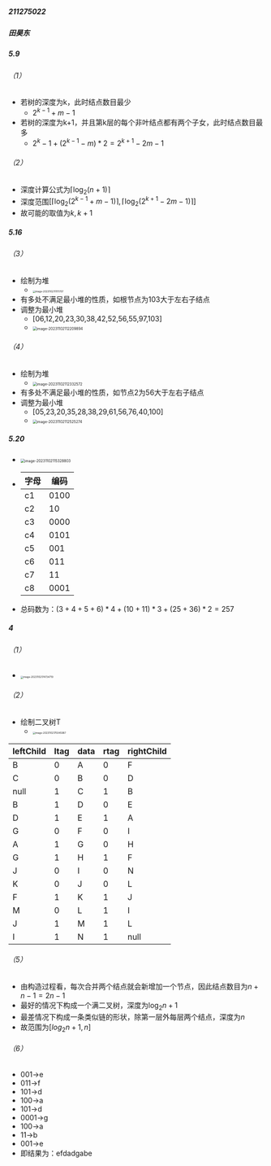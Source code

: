 ##### 211275022

##### 田昊东

##### 5.9

###### （1）

- 若树的深度为k，此时结点数目最少
  - $2^{k-1}+m-1$
- 若树的深度为k+1，并且第k层的每个非叶结点都有两个子女，此时结点数目最多
  - $2^k-1+(2^{k-1}-m)*2=2^{k+1}-2m-1$

###### （2）

- 深度计算公式为$\lceil\log_2(n+1)\rceil$
- 深度范围$[\lceil\log_2(2^{k-1}+m-1)\rceil,\lceil\log_2(2^{k+1}-2m-1)\rceil]$
- 故可能的取值为$k,k+1$

##### 5.16

###### （3）

- 绘制为堆
  - <img src="https://thdlrt.oss-cn-beijing.aliyuncs.com/image-20231102111111707.png" alt="image-20231102111111707" style="zoom:33%;" />
- 有多处不满足最小堆的性质，如根节点为103大于左右子结点
- 调整为最小堆
  - [06,12,20,23,30,38,42,52,56,55,97,103]
  - <img src="https://thdlrt.oss-cn-beijing.aliyuncs.com/image-20231102112209894.png" alt="image-20231102112209894" style="zoom:50%;" />

###### （4）

- 绘制为堆
  - <img src="https://thdlrt.oss-cn-beijing.aliyuncs.com/image-20231102112332572.png" alt="image-20231102112332572" style="zoom:50%;" />
- 有多处不满足最小堆的性质，如节点2为56大于左右子结点
- 调整为最小堆
  - [05,23,20,35,28,38,29,61,56,76,40,100]
  - <img src="https://thdlrt.oss-cn-beijing.aliyuncs.com/image-20231102112525274.png" alt="image-20231102112525274" style="zoom:50%;" />

##### 5.20

- <img src="https://thdlrt.oss-cn-beijing.aliyuncs.com/image-20231102115328803.png" alt="image-20231102115328803" style="zoom:50%;" />

- | 字母 | 编码 |
  | ---- | ---- |
  | c1   | 0100 |
  | c2   | 10   |
  | c3   | 0000 |
  | c4   | 0101 |
  | c5   | 001  |
  | c6   | 011  |
  | c7   | 11   |
  | c8   | 0001 |

- 总码数为：$(3+4+5+6)*4+(10+11)*3+(25+36)*2=257$

##### 4

###### （1）

- <img src="https://thdlrt.oss-cn-beijing.aliyuncs.com/image-20231102174734719.png" alt="image-20231102174734719" style="zoom:33%;" />

###### （2）

- 绘制二叉树T
  - <img src="https://thdlrt.oss-cn-beijing.aliyuncs.com/image-20231102175045987.png" alt="image-20231102175045987" style="zoom:33%;" />

| leftChild | ltag | data | rtag | rightChild |
| --------- | ---- | ---- | ---- | ---------- |
| B         | 0    | A    | 0    | F          |
| C         | 0    | B    | 0    | D          |
| null      | 1    | C    | 1    | B          |
| B         | 1    | D    | 0    | E          |
| D         | 1    | E    | 1    | A          |
| G         | 0    | F    | 0    | I          |
| A         | 1    | G    | 0    | H          |
| G         | 1    | H    | 1    | F          |
| J         | 0    | I    | 0    | N          |
| K         | 0    | J    | 0    | L          |
| F         | 1    | K    | 1    | J          |
| M         | 0    | L    | 1    | I          |
| J         | 1    | M    | 1    | L          |
| I         | 1    | N    | 1    | null       |

###### （5）

- 由构造过程看，每次合并两个结点就会新增加一个节点，因此结点数目为$n+n-1=2n-1$
- 最好的情况下构成一个满二叉树，深度为$\log_2n+1$
- 最差情况下构成一条类似链的形状，除第一层外每层两个结点，深度为$n$
- 故范围为$[log_2n+1,n]$

###### （6）

- 001->e
- 011->f
- 101->d
- 100->a
- 101->d
- 0001->g
- 100->a
- 11->b
- 001->e
- 即结果为：efdadgabe